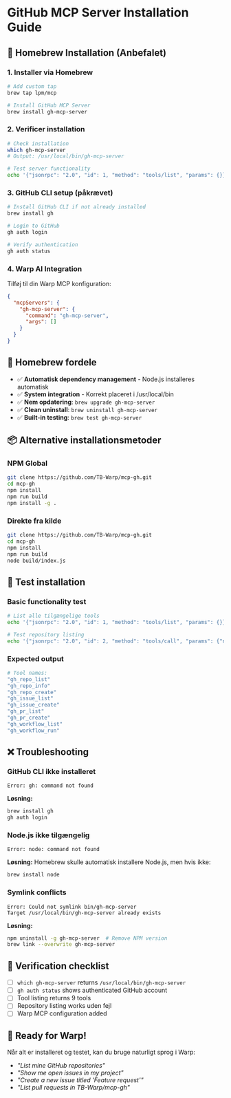 # GitHub MCP Server Installation Guide

## 🍺 Homebrew Installation (Anbefalet)

### 1. Installer via Homebrew

```bash
# Add custom tap
brew tap lpm/mcp

# Install GitHub MCP Server
brew install gh-mcp-server
```

### 2. Verificer installation

```bash
# Check installation
which gh-mcp-server
# Output: /usr/local/bin/gh-mcp-server

# Test server functionality
echo '{"jsonrpc": "2.0", "id": 1, "method": "tools/list", "params": {}}' | gh-mcp-server | jq
```

### 3. GitHub CLI setup (påkrævet)

```bash
# Install GitHub CLI if not already installed
brew install gh

# Login to GitHub
gh auth login

# Verify authentication
gh auth status
```

### 4. Warp AI Integration

Tilføj til din Warp MCP konfiguration:

```json
{
  "mcpServers": {
    "gh-mcp-server": {
      "command": "gh-mcp-server",
      "args": []
    }
  }
}
```

## 🔧 Homebrew fordele

- ✅ **Automatisk dependency management** - Node.js installeres automatisk
- ✅ **System integration** - Korrekt placeret i /usr/local/bin
- ✅ **Nem opdatering**: `brew upgrade gh-mcp-server`
- ✅ **Clean uninstall**: `brew uninstall gh-mcp-server`
- ✅ **Built-in testing**: `brew test gh-mcp-server`

## 📦 Alternative installationsmetoder

### NPM Global

```bash
git clone https://github.com/TB-Warp/mcp-gh.git
cd mcp-gh
npm install
npm run build
npm install -g .
```

### Direkte fra kilde

```bash
git clone https://github.com/TB-Warp/mcp-gh.git
cd mcp-gh
npm install
npm run build
node build/index.js
```

## 🧪 Test installation

### Basic functionality test

```bash
# List alle tilgængelige tools
echo '{"jsonrpc": "2.0", "id": 1, "method": "tools/list", "params": {}}' | gh-mcp-server | jq '.result.tools[].name'

# Test repository listing
echo '{"jsonrpc": "2.0", "id": 2, "method": "tools/call", "params": {"name": "gh_repo_list", "arguments": {"limit": 3}}}' | gh-mcp-server | jq -r '.result.content[0].text'
```

### Expected output

```bash
# Tool names:
"gh_repo_list"
"gh_repo_info" 
"gh_repo_create"
"gh_issue_list"
"gh_issue_create"
"gh_pr_list"
"gh_pr_create"
"gh_workflow_list"
"gh_workflow_run"
```

## ❌ Troubleshooting

### GitHub CLI ikke installeret

```
Error: gh: command not found
```

**Løsning:**
```bash
brew install gh
gh auth login
```

### Node.js ikke tilgængelig

```
Error: node: command not found
```

**Løsning:** Homebrew skulle automatisk installere Node.js, men hvis ikke:
```bash
brew install node
```

### Symlink conflicts

```
Error: Could not symlink bin/gh-mcp-server
Target /usr/local/bin/gh-mcp-server already exists
```

**Løsning:**
```bash
npm uninstall -g gh-mcp-server  # Remove NPM version
brew link --overwrite gh-mcp-server
```

## 🎯 Verification checklist

- [ ] `which gh-mcp-server` returns `/usr/local/bin/gh-mcp-server`
- [ ] `gh auth status` shows authenticated GitHub account
- [ ] Tool listing returns 9 tools
- [ ] Repository listing works uden fejl
- [ ] Warp MCP configuration added

## 🚀 Ready for Warp!

Når alt er installeret og testet, kan du bruge naturligt sprog i Warp:

- *"List mine GitHub repositories"*
- *"Show me open issues in my project"*  
- *"Create a new issue titled 'Feature request'"*
- *"List pull requests in TB-Warp/mcp-gh"*

